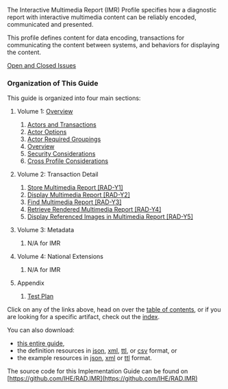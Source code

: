 The Interactive Multimedia Report (IMR) Profile specifies how a diagnostic report with interactive multimedia content can be reliably encoded, communicated and presented.

This profile defines content for data encoding, transactions for communicating the content between systems, and behaviors for displaying the content.

[Open and Closed Issues](issues.html)

### Organization of This Guide
This guide is organized into four main sections:

1. Volume 1: [Overview](volume-1.html)
   1. [Actors and Transactions](volume-1.html#1x1-imr-actors-transactions-and-content-modules)
   1. [Actor Options](volume-1.html#1xx2-imr-actor-options)
   1. [Actor Required Groupings](volume-1.html#1xx3-imr-required-actor-groupings)
   1. [Overview](volume-1.html#1xx4-interactive-multimedia-report-overview)
   1. [Security Considerations](volume-1.html#1xx5-imr-security-considerations)
   1. [Cross Profile Considerations](volume-1.html#1xx6-imr-cross-profile-considerations)

2. Volume 2: Transaction Detail
   1. [Store Multimedia Report [RAD-Y1]](RAD-Y1.html)
   1. [Display Multimedia Report [RAD-Y2]](RAD-Y2.html)
   1. [Find Multimedia Report [RAD-Y3]](RAD-Y3.html)
   1. [Retrieve Rendered Multimedia Report [RAD-Y4]](RAD-Y4.html)
   1. [Display Referenced Images in Multimedia Report [RAD-Y5]](RAD-Y5.html)

3. Volume 3: Metadata
   1. N/A for IMR

4. Volume 4: National Extensions
    1. N/A for IMR

5. Appendix
   1. [Test Plan](testplan.html)


Click on any of the links above, head on over the [table of contents](toc.html), or
if you are looking for a specific artifact, check out the [index](artifacts.html).

You can also download:

* [this entire guide](full-ig.zip),
* the definition resources in [json](definitions.json.zip), [xml](definitions.xml.zip), [ttl](definitions.ttl.zip), or [csv](csvs.zip) format, or
* the example resources in [json](examples.json.zip), [xml](examples.xml.zip) or [ttl](examples.ttl.zip) format.

The source code for this Implementation Guide can be found on [https://github.com/IHE/RAD.IMR](https://github.com/IHE/RAD.IMR)
